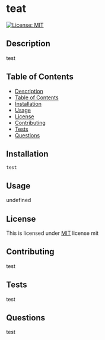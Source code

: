 # teat

  [![License: MIT](https://img.shields.io/badge/License-MIT-yellow.svg)](https://opensource.org/licenses/MIT)

  ## Description
  test 

  ## Table of Contents
  - [Description](#description)
  - [Table of Contents](#table-of-contents)
  - [Installation](#installation)
  - [Usage](#usage)
  - [License](#license)
  - [Contributing](#contributing)
  - [Tests](#tests)
  - [Questions](#questions)
  ## Installation 
    test

  ## Usage
  undefined

  ## License
   This is licensed under [MIT](https://choosealicense.com/licenses/mit/) license
  mit

  ## Contributing
  test

  ## Tests
  test

  ## Questions
  test
  